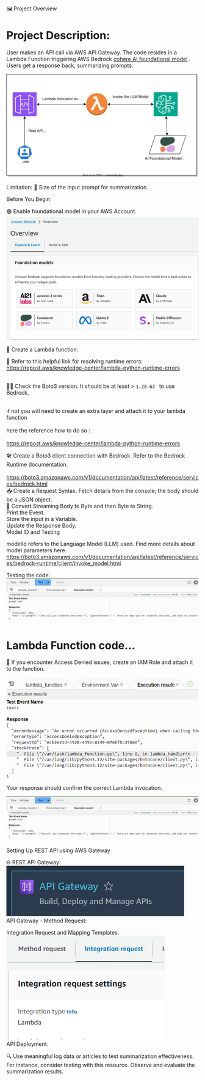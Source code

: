 🖼️ Project Overview

# Project Description: 
User makes an API call via AWS API Gateway. The code resides in a Lambda Function triggering AWS Bedrock [cohere AI foundational model](https://cohere.com/models/command)
. Users get a response back, summarizing prompts.

![Alt text](screenshots/bedrock-demo.drawio.svg)

Limitation: 📏 Size of the input prompt for summarization.

Before You Begin

🟢 Enable foundational model in your AWS Account. <br>
![Alt text](<screenshots/Screenshot 2023-12-27 153006.png>)

🧩 Create a Lambda function. <br>

🔗 Refer to this helpful link for resolving runtime errors:
<br> https://repost.aws/knowledge-center/lambda-python-runtime-errors <br>

<br> 🕵️‍♂️ Check the Boto3 version. It should be at least  > <code >1.28.63 </code > to use Bedrock. <br>

<br> if not you will need to create an extra layer and attach it to your lambda function <br> 
<br>  here the reference how to do so : <br>
<br>https://repost.aws/knowledge-center/lambda-python-runtime-errors <br>


🛠️ Create a Boto3 client connection with Bedrock. Refer to the Bedrock Runtime documentation. <br>
<br>https://boto3.amazonaws.com/v1/documentation/api/latest/reference/services/bedrock.html<br>
📥 Create a Request Syntax. Fetch details from the console; the body should be a JSON object. <br>
📜 Convert Streaming Body to Byte and then Byte to String. <br>
Print the Event. <br>
Store the input in a Variable. <br>
Update the Response Body. <br>
Model ID and Testing <br>

modelId refers to the Language Model (LLM) used. Find more details about model parameters here. <br>
https://boto3.amazonaws.com/v1/documentation/api/latest/reference/services/bedrock-runtime/client/invoke_model.html

Testing the code: <br> ![Alt text](screenshots/test-prompt.png) <br>


# Lambda Function code...
🛑 If you encounter Access Denied issues, create an IAM Role and attach it to the function.

![Alt text](screenshots/AccessDenied.png)

Your response should confirm the correct Lambda invocation.
 
 ![Alt text](screenshots/test-prompt.png)

Setting Up REST API using AWS Gateway

🌐 REST API Gateway: <br>
![Alt text](screenshots/api-gw.png) <br>
API Gateway - Method Request: <br>

Integration Request and Mapping Templates. <br>
![Alt text](screenshots/integration-request-settings.png) <br>
API Deployment. <br>

🔍 Use meaningful log data or articles to test summarization effectiveness. For instance, consider testing with this resource. Observe and evaluate the summarization results.